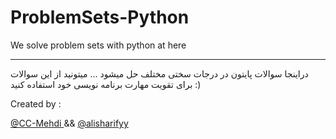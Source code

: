 # ProblemSets-Python
We solve problem sets with python at here

------------------------------------------------------------------------------------------------------

دراینجا سوالات پایتون در درجات سختی مختلف حل میشود ... میتونید از این سوالات برای تقویت مهارت برنامه نویسی خود استفاده کنید :)

Created by : 

<a href="https://github.com/cc-Mehdi"> @CC-Mehdi </a> && <a href="https://github.com/alisharifyy"> @alisharifyy </a> 
